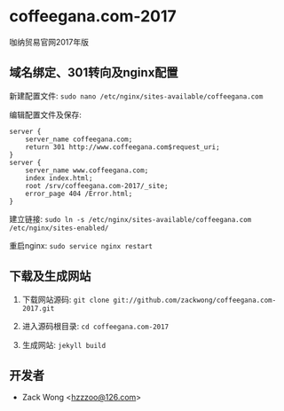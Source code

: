 coffeegana.com-2017
=============

咖纳贸易官网2017年版


域名绑定、301转向及nginx配置
-----

新建配置文件: ``sudo nano /etc/nginx/sites-available/coffeegana.com``

编辑配置文件及保存: 

    server {
        server_name coffeegana.com;
        return 301 http://www.coffeegana.com$request_uri;
    }
    server {
        server_name www.coffeegana.com;
        index index.html;
        root /srv/coffeegana.com-2017/_site;
        error_page 404 /Error.html;
    }

建立链接: ``sudo ln -s /etc/nginx/sites-available/coffeegana.com /etc/nginx/sites-enabled/``

重启nginx: ``sudo service nginx restart``


下载及生成网站
-----

1. 下载网站源码: ``git clone git://github.com/zackwong/coffeegana.com-2017.git``

2. 进入源码根目录: ``cd coffeegana.com-2017``

3. 生成网站: ``jekyll build``


开发者
---------

* Zack Wong &lt;hzzzoo@126.com&gt;

